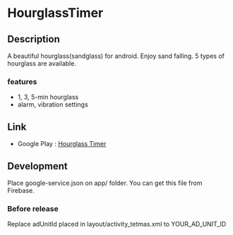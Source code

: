 # HourglassTimer

## Description
A beautiful hourglass(sandglass) for android. Enjoy sand falling.
5 types of hourglass are available.

### features
- 1, 3, 5-min hourglass
- alarm, vibration settings


## Link
* Google Play : [Hourglass Timer](https://play.google.com/store/apps/details?id=com.yukaapplications.hourglass.activity)

## Development
Place google-service.json on app/ folder. You can get this file from Firebase.

### Before release
Replace adUnitId placed in layout/activity_tetmas.xml to YOUR_AD_UNIT_ID
